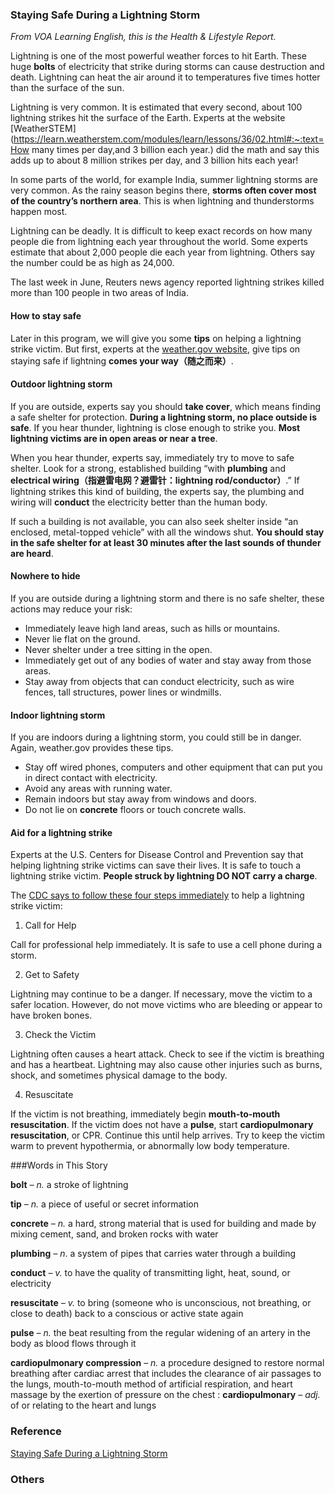 
### Staying Safe During a Lightning Storm

*From VOA Learning English, this is the Health & Lifestyle Report.*

Lightning is one of the most powerful weather forces to hit Earth. These huge **bolts** of electricity that strike during storms can cause destruction and death. Lightning can heat the air around it to temperatures five times hotter than the surface of the sun.

Lightning is very common. It is estimated that every second, about 100 lightning strikes hit the surface of the Earth. Experts at the website [WeatherSTEM](https://learn.weatherstem.com/modules/learn/lessons/36/02.html#:~:text=How many times per day,and 3 billion each year.) did the math and say this adds up to about 8 million strikes per day, and 3 billion hits each year!

In some parts of the world, for example India, summer lightning storms are very common. As the rainy season begins there, **storms often cover most of the country’s northern area**. This is when lightning and thunderstorms happen most.

Lightning can be deadly. It is difficult to keep exact records on how many people die from lightning each year throughout the world. Some experts estimate that about 2,000 people die each year from lightning. Others say the number could be as high as 24,000.

The last week in June, Reuters news agency reported lightning strikes killed more than 100 people in two areas of India.

#### How to stay safe

Later in this program, we will give you some **tips** on helping a lightning strike victim. But first, experts at the [weather.gov website](https://www.weather.gov/safety/lightning-tips), give tips on staying safe if lightning **comes your way（随之而来）**.

#### Outdoor lightning storm

If you are outside, experts say you should **take cover**, which means finding a safe shelter for protection. **During a lightning storm, no place outside is safe**. If you hear thunder, lightning is close enough to strike you. **Most lightning victims are in open areas or near a tree**.

When you hear thunder, experts say, immediately try to move to safe shelter. Look for a strong, established building “with **plumbing** and **electrical wiring（指避雷电网？避雷针：lightning rod/conductor）**.” If lightning strikes this kind of building, the experts say, the plumbing and wiring will **conduct** the electricity better than the human body.

If such a building is not available, you can also seek shelter inside “an enclosed, metal-topped vehicle” with all the windows shut. **You should stay in the safe shelter for at least 30 minutes after the last sounds of thunder are heard**.

#### Nowhere to hide

If you are outside during a lightning storm and there is no safe shelter, these actions may reduce your risk:

- Immediately leave high land areas, such as hills or mountains.
- Never lie flat on the ground.
- Never shelter under a tree sitting in the open.
- Immediately get out of any bodies of water and stay away from those areas.
- Stay away from objects that can conduct electricity, such as wire fences, tall structures, power lines or windmills.

#### Indoor lightning storm

If you are indoors during a lightning storm, you could still be in danger. Again, weather.gov provides these tips.

- Stay off wired phones, computers and other equipment that can put you in direct contact with electricity.
- Avoid any areas with running water.
- Remain indoors but stay away from windows and doors.
- Do not lie on **concrete** floors or touch concrete walls.

#### Aid for a lightning strike

Experts at the U.S. Centers for Disease Control and Prevention say that helping lightning strike victims can save their lives. It is safe to touch a lightning strike victim. **People struck by lightning DO NOT carry a charge**.

The [CDC says to follow these four steps immediately](https://www.cdc.gov/disasters/lightning/firstaid.html) to help a lightning strike victim:

1. Call for Help

Call for professional help immediately. It is safe to use a cell phone during a storm.

2. Get to Safety

Lightning may continue to be a danger. If necessary, move the victim to a safer location. However, do not move victims who are bleeding or appear to have broken bones.

3. Check the Victim

Lightning often causes a heart attack. Check to see if the victim is breathing and has a heartbeat. Lightning may also cause other injuries such as burns, shock, and sometimes physical damage to the body.

4. Resuscitate

If the victim is not breathing, immediately begin **mouth-to-mouth resuscitation**. If the victim does not have a **pulse**, start **cardiopulmonary resuscitation**, or CPR. Continue this until help arrives. Try to keep the victim warm to prevent hypothermia, or abnormally low body temperature.

###Words in This Story

**bolt** *– n.* a stroke of lightning

**tip** *– n.* a piece of useful or secret information

**concrete** *– n.* a hard, strong material that is used for building and made by mixing cement, sand, and broken rocks with water

**plumbing** *– n*. a system of pipes that carries water through a building

**conduct** *– v.* to have the quality of transmitting light, heat, sound, or electricity

**resuscitate** *– v.* to bring (someone who is unconscious, not breathing, or close to death) back to a conscious or active state again

**pulse** *– n.* the beat resulting from the regular widening of an artery in the body as blood flows through it

**cardiopulmonary compression** *– n.* a procedure designed to restore normal breathing after cardiac arrest that includes the clearance of air passages to the lungs, mouth-to-mouth method of artificial respiration, and heart massage by the exertion of pressure on the chest : **cardiopulmonary** *– adj.* of or relating to the heart and lungs

### Reference

[Staying Safe During a Lightning Storm](https://learningenglish.voanews.com/a/staying-safe-during-a-lightning-storm/5496506.html)

### Others



